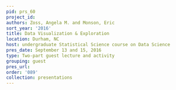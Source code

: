 ```yaml
---
pid: prs_60
project_id: 
authors: Zoss, Angela M. and Monson, Eric
sort_year: '2016'
title: Data Visualization & Exploration
location: Durham, NC
host: undergraduate Statistical Science course on Data Science
pres_date: September 13 and 15, 2016
type: Two-part guest lecture and activity
grouping: guest
pres_url: 
order: '089'
collection: presentations
---
```


